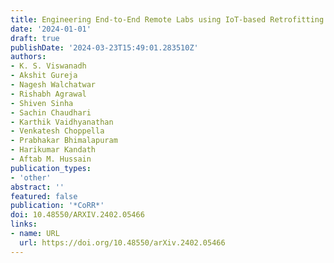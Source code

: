 ```yaml
---
title: Engineering End-to-End Remote Labs using IoT-based Retrofitting
date: '2024-01-01'
draft: true
publishDate: '2024-03-23T15:49:01.283510Z'
authors:
- K. S. Viswanadh
- Akshit Gureja
- Nagesh Walchatwar
- Rishabh Agrawal
- Shiven Sinha
- Sachin Chaudhari
- Karthik Vaidhyanathan
- Venkatesh Choppella
- Prabhakar Bhimalapuram
- Harikumar Kandath
- Aftab M. Hussain
publication_types:
- 'other'
abstract: ''
featured: false
publication: '*CoRR*'
doi: 10.48550/ARXIV.2402.05466
links:
- name: URL
  url: https://doi.org/10.48550/arXiv.2402.05466
---
```


